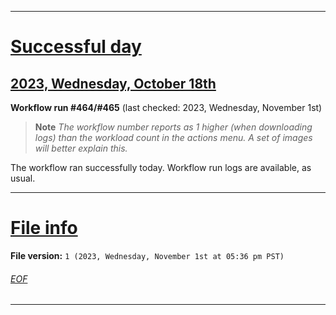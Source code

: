
***

# [Successful day](#Successful-day)

## [2023, Wednesday, October 18th](#2023-Wednesday-October-18th)

**Workflow run #464/#465** (last checked: 2023, Wednesday, November 1st)

> **Note** _The workflow number reports as 1 higher (when downloading logs) than the workload count in the actions menu. A set of images will better explain this._

The workflow ran successfully today. Workflow run logs are available, as usual.

***

# [File info](#File-info)

**File version:** `1 (2023, Wednesday, November 1st at 05:36 pm PST)`

###### [EOF](#EOF)

***
